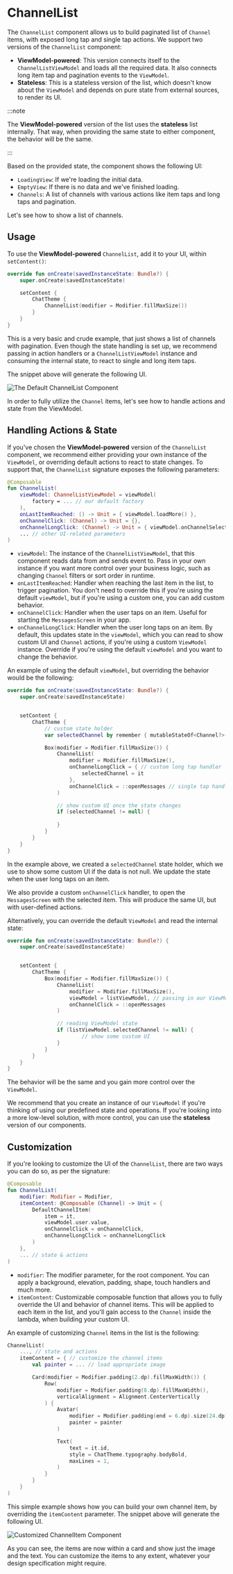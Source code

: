 # ChannelList

The `ChannelList` component allows us to build paginated list of `Channel` items, with exposed long tap and single tap actions. We support two versions of the `ChannelList` component:

* **ViewModel-powered**: This version connects itself to the `ChannelListViewModel` and loads all the required data. It also connects long item tap and pagination events to the `ViewModel`.
* **Stateless**: This is a stateless version of the list, which doesn't know about the `ViewModel` and depends on pure state from external sources, to render its UI.

:::note 

The **ViewModel-powered** version of the list uses the **stateless** list internally. That way, when providing the same state to either component, the behavior will be the same. 

:::

Based on the provided state, the component shows the following UI:

* `LoadingView`: If we're loading the initial data.
* `EmptyView`: If there is no data and we've finished loading.
* `Channels`: A list of channels with various actions like item taps and long taps and pagination.

Let's see how to show a list of channels.

## Usage

To use the **ViewModel-powered** `ChannelList`, add it to your UI, within `setContent()`:

```kotlin
override fun onCreate(savedInstanceState: Bundle?) {
    super.onCreate(savedInstanceState)

    setContent {
        ChatTheme {
            ChannelList(modifier = Modifier.fillMaxSize())
        }
    }
}
```

This is a very basic and crude example, that just shows a list of channels with pagination. Even though the state handling is set up, we recommend passing in action handlers or a `ChannelListViewModel` instance and consuming the internal state, to react to single and long item taps.

The snippet above will generate the following UI.

![The Default ChannelList Component](../../assets/default_channel_list_component.png)

In order to fully utilize the `Channel` items, let's see how to handle actions and state from the ViewModel.

## Handling Actions & State

If you've chosen the **ViewModel-powered** version of the `ChannelList` component, we recommend either providing your own instance of the `ViewModel`, or overriding default actions to react to state changes. To support that, the `ChannelList` signature exposes the following parameters:

```kotlin
@Composable
fun ChannelList(
    viewModel: ChannelListViewModel = viewModel(
        factory = ... // our default factory
    ),
    onLastItemReached: () -> Unit = { viewModel.loadMore() },
    onChannelClick: (Channel) -> Unit = {},
    onChannelLongClick: (Channel) -> Unit = { viewModel.onChannelSelected(it) },
    ... // other UI-related parameters
)
```

* `viewModel`: The instance of the `ChannelListViewModel`, that this component reads data from and sends event to. Pass in your own instance if you want more control over your business logic, such as changing `Channel` filters or sort order in runtime.
* `onLastItemReached`: Handler when reaching the last item in the list, to trigger pagination. You don't need to override this if you're using the default `viewModel`, but if you're using a custom one, you can add custom behavior.
* `onChannelClick`: Handler when the user taps on an item. Useful for starting the `MessagesScreen` in your app.
* `onChannelLongClick`: Handler when the user long taps on an item. By default, this updates state in the `viewModel`, which you can read to show custom UI and `Channel` actions, if you're using a custom `ViewModel` instance. Override if you're using the default `viewModel` and you want to change the behavior.

An example of using the default `viewModel`, but overriding the behavior would be the following:

```kotlin
override fun onCreate(savedInstanceState: Bundle?) {
    super.onCreate(savedInstanceState)


    setContent {
        ChatTheme {
            // custom state holder
            var selectedChannel by remember { mutableStateOf<Channel?>(null) }

            Box(modifier = Modifier.fillMaxSize()) {
                ChannelList(
                    modifier = Modifier.fillMaxSize(),
                    onChannelLongClick = { // custom long tap handler
                        selectedChannel = it
                    },
                    onChannelClick = ::openMessages // single tap handler
                )

                // show custom UI once the state changes
                if (selectedChannel != null) {
                    
                }
            }
        }
    }
}
```

In the example above, we created a `selectedChannel` state holder, which we use to show some custom UI if the data is not null. We update the state when the user long taps on an item.

We also provide a custom `onChannelClick` handler, to open the `MessagesScreen` with the selected item. This will produce the same UI, but with user-defined actions.

Alternatively, you can override the default `ViewModel` and read the internal state:

```kotlin
override fun onCreate(savedInstanceState: Bundle?) {
    super.onCreate(savedInstanceState)


    setContent {
        ChatTheme {
            Box(modifier = Modifier.fillMaxSize()) {
                ChannelList(
                    modifier = Modifier.fillMaxSize(),
                    viewModel = listViewModel, // passing in our ViewModel
                    onChannelClick = ::openMessages
                )

                // reading ViewModel state
                if (listViewModel.selectedChannel != null) {
                        // show some custom UI
                }
            }
        }
    }
}
```

The behavior will be the same and you gain more control over the `ViewModel`.

We recommend that you create an instance of our `ViewModel` if you're thinking of using our predefined state and operations. If you're looking into a more low-level solution, with more control, you can use the **stateless** version of our components.

## Customization

If you're looking to customize the UI of the `ChannelList`, there are two ways you can do so, as per the signature:

```kotlin
@Composable
fun ChannelList(
    modifier: Modifier = Modifier,
    itemContent: @Composable (Channel) -> Unit = {
        DefaultChannelItem(
            item = it,
            viewModel.user.value,
            onChannelClick = onChannelClick,
            onChannelLongClick = onChannelLongClick
        )
    },
    ... // state & actions
)
```

* `modifier`: The modifier parameter, for the root component. You can apply a background, elevation, padding, shape, touch handlers and much more.
* `itemContent`: Customizable composable function that allows you to fully override the UI and behavior of channel items. This will be applied to each item in the list, and you'll gain access to the `Channel` inside the lambda, when building your custom UI.

An example of customizing `Channel` items in the list is the following:

```kotlin
ChannelList(
    ..., // state and actions
    itemContent = { // customize the channel items
        val painter = ... // load appropriate image

        Card(modifier = Modifier.padding(2.dp).fillMaxWidth()) {
            Row(
                modifier = Modifier.padding(8.dp).fillMaxWidth(),
                verticalAlignment = Alignment.CenterVertically
            ) {
                Avatar(
                    modifier = Modifier.padding(end = 6.dp).size(24.dp),
                    painter = painter
                )

                Text(
                    text = it.id,
                	style = ChatTheme.typography.bodyBold,
                	maxLines = 1,
            	)
        	}
    	}
	}
)
```

This simple example shows how you can build your own channel item, by overriding the `itemContent` parameter. The snippet above will generate the following UI.

![Customized ChannelItem Component](../../assets/custom_channel_item.png)

As you can see, the items are now within a card and show just the image and the text. You can customize the items to any extent, whatever your design specification might require.
